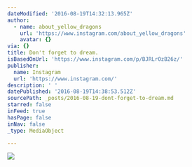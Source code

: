 ```yaml
---
dateModified: '2016-08-19T14:32:13.965Z'
author:
  - name: about_yellow_dragons
    url: 'https://www.instagram.com/about_yellow_dragons'
    avatar: {}
via: {}
title: Don't forget to dream.
isBasedOnUrl: 'https://www.instagram.com/p/BJRLrOzB26z/'
publisher:
  name: Instagram
  url: 'https://www.instagram.com/'
description: ' '
datePublished: '2016-08-19T14:38:53.512Z'
sourcePath: _posts/2016-08-19-dont-forget-to-dream.md
starred: false
inFeed: true
hasPage: false
inNav: false
_type: MediaObject

---
```

![ ](https://imgflo.herokuapp.com/graph/vahj1ThiexotieMo/5d2a6f0cb47318ff6b27c7952eae4c61/croprotate.jpg?cropheight=430&cropwidth=640&degrees=0&input=https%3A%2F%2Fscontent.cdninstagram.com%2Ft51.2885-15%2Fs640x640%2Fsh0.08%2Fe35%2F14052400_236463806754543_861147207_n.jpg%3Fig_cache_key%3DMTMxOTg4NzUxNTEzMzg5ODQxOQ%253D%253D.2&x=0&y=106)